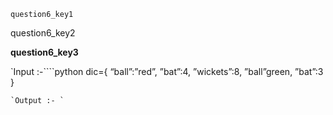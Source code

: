 ```ngMeta
question6_key1
```
question6_key2

**question6_key3**


`Input :-````python
dic={
    “ball”:”red”,
    ”bat”:4,
    ”wickets”:8,
    ”ball”green,
    ”bat”:3
    }
```
`Output :- `